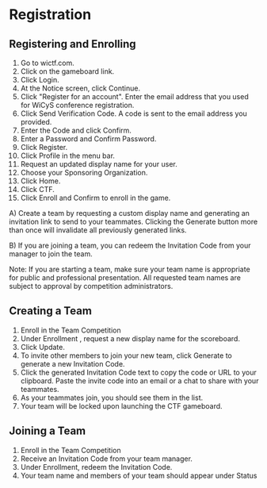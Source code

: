 # Registration 

## Registering and Enrolling
1. Go to wictf.com.
2. Click on the gameboard link.
3. Click Login.
4. At the Notice screen, click Continue.
5. Click "Register for an account". Enter the email address that you used for WiCyS conference registration.
6. Click Send Verification Code. A code is sent to the email address you provided.
7. Enter the Code and click Confirm.
8. Enter a Password and Confirm Password.
9. Click Register.
10. Click Profile in the menu bar.
11. Request an updated display name for your user.
12. Choose your Sponsoring Organization.
13. Click Home.
14. Click CTF.
15. Click Enroll and Confirm to enroll in the game.

A) Create a team by requesting a custom display name and generating an invitation link to send to your teammates. Clicking the Generate button more than once will invalidate all previously generated links.

B) If you are joining a team, you can redeem the Invitation Code from your manager to join the team.

Note: If you are starting a team, make sure your team name is appropriate for public and professional presentation. All requested team names are subject to approval by competition administrators.

## Creating a Team
1. Enroll in the Team Competition
2. Under Enrollment , request a new display name for the scoreboard.
3. Click Update.
4. To invite other members to join your new team, click Generate to generate a new Invitation Code.
5. Click the generated Invitation Code text to copy the code or URL to your clipboard. Paste the invite code into an email or a chat to share with your teammates.
6. As your teammates join, you should see them in the list.
7. Your team will be locked upon launching the CTF gameboard.

## Joining a Team
1. Enroll in the Team Competition
2. Receive an Invitation Code from your team manager.
3. Under Enrollment, redeem the Invitation Code.
4. Your team name and members of your team should appear under Status







